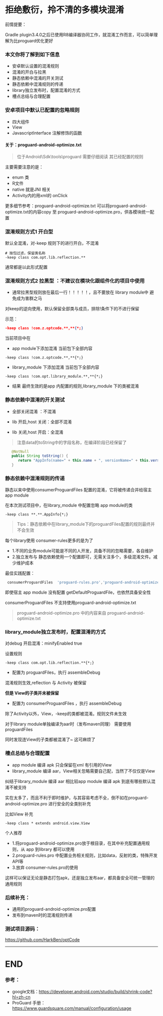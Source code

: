# 拒绝敷衍，拎不清的多模块混淆
前情提要：

Gradle plugin3.4.0之后已使用R8编译器协同工作，就混淆工作而言，可以简单理解为比proguard优化更好


### 本文你将了解到如下信息
* 安卓默认设置的混淆规则
* 混淆的开白与拉黑
* 静态依赖中混淆的开关测试
* 静态依赖中混淆规则的传递
* library独立发布时，配置混淆的方式
* 槽点总结与合理配置

### 安卓项目中默认已配置的忽略规则
* 四大组件
* View
* JavascriptInterface 注解修饰的函数

#### 关于：proguard-android-optimize.txt
>位于Android\Sdk\tools\proguard
需要仔细阅读 其已经配置的规则

主要需要注意的是：
* enum 类
* R文件
* native 就是JNI 相关
* Activity内的用xml的 onClick

更多细节参考：proguard-android-optimize.txt
可以将proguard-android-optimize.txt的内容copy 至 proguard-android-optimize.pro，供各模块统一配置

### 混淆规则方式1 开白型

默认全混淆，对-keep 规则下的进行开白，不混淆

```
# 按包过滤，保留类名称
-keep class com.opt.lib.reflection.**
```

通常都是以此形式配置


### 混淆规则方式2 拉黑型 ：不建议在模块化跟组件化的项目中使用

* 通常拉黑型规则放在最后一行！！！！！，且不要放在 library module中 避免成为害群之马

对keep的逆向使用，默认保留全部类与成员，排除!条件下的不进行保留

示范：
```json
-keep class !com.z.optcode.**,**{*;}
```

当前项目中在

* app module下添加混淆 当前包下全部内容
```log
-keep class !com.z.optcode.**,**{*;}
```

* library_module 下添加混淆 当前包下全部内容
```log
-keep class !com.opt.library_module.**,**{*;}
```

* 结果
最终生效的是app 内配置的规则,library_module 下的类被混淆

### 静态依赖中混淆的开关测试
* 全部关闭混淆 ：不混淆

* lib 开启,host 关闭：全部不混淆

* lib 关闭,host 开启：全混淆
>注意data的toString中的字段名称，在编译阶段已经保留了
```java
   @NotNull
   public String toString() {
      return "AppInfo(name=" + this.name + ", versionName=" + this.versionName + ")";
   }
```

### 静态依赖中混淆规则的传递

静态以来中使用consumerProguardFiles 配置的混淆，它将被传递合并给宿主app module

在本次测试项目中，在library_module 中配置忽略 app module的类
```log
-keep class **.**.AppInfo{*;}
```

>Tips：静态依赖中在library_module下的proguardFiles配置的规则最终并不会生效

每个library使用 consumer-rules更多的是为了
* 1.不同的业务module可能是不同的人开发，具备不同的忽略需要，各自维护
* 2.独立发布与 静态依赖使用一个配置即可，无需关注多个，多级混淆文件。减少维护成本

最佳实践配置：
```groovy
 consumerProguardFiles  'proguard-rules.pro','proguard-android-optimize.pro'
```

即使宿主 app module 没有配置 getDefaultProguardFile，也依然具备安全性

consumerProguardFiles 不支持使用proguard-android-optimize.txt

>proguard-android-optimize.pro 中的内容来自 proguard-android-optimize.txt


### library_module独立发布时，配置混淆的方式

对debug 开启混淆：minifyEnabled true

设置规则

```log
-keep class com.opt.lib.reflection.**{*;}
```

* 配置为 proguardFiles，执行 assembleDebug

混淆规则生效,reflection 与 Activity 被保留

**但是 View的子类并未被保留**

* 配置为 consumerProguardFiles ，执行 assembleDebug

除了Activity以外，View，-keep的类都被混淆。规则文件未生效

对于library module单独编译为aar时（发布maven同理） 需要使用 proguardFiles

同时发现连View的子类都被混淆了~ 这可麻烦了

### 槽点总结与合理配置

* app module 编译 apk 只会保留在xml 有引用的View
* library_module 编译 aar，View相关忽略需要自己配，当然了不仅仅是View

纠结于library_module 编译 aar 相比较app module 编译 apk 到底有哪些默认混淆不被支持

实在太多了，而且不利于即时维护，与其容易考虑不全，倒不如在proguard-android-optimize.pro 进行安全的全类别补充

比如View 补充
```log
-keep class * extends android.view.View
```

个人推荐
* 1.将proguard-android-optimize.pro放于根目录，在其中补充配置通用规则，从 app 到library 都可以使用
* 2.proguard-rules.pro 中配置业务相关规则，比如data，反射的类，特殊开发API等
* 3.放弃 consumer-rules.pro的使用

这样可以保证无论是静态打包apk，还是独立发布aar，都具备安全可统一管理的通用规则


### 后续补充：
* 通用的proguard-android-optimize.pro配置
* 发布到maven时的混淆规则传递

### 测试项目源码：
https://github.com/HarkBen/optCode
***
# END

### 参考：
* google文档：https://developer.android.com/studio/build/shrink-code?hl=zh-cn
* ProGuard 手册：https://www.guardsquare.com/manual/configuration/usage
